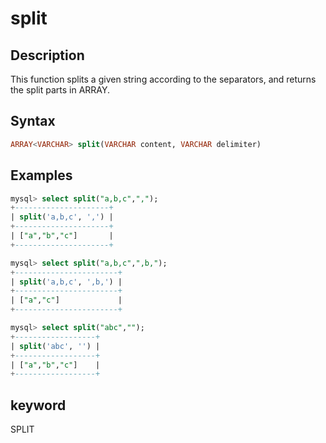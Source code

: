 # split

## Description

This function splits a given string according to the separators, and returns the split parts in ARRAY.

## Syntax

```SQL
ARRAY<VARCHAR> split(VARCHAR content, VARCHAR delimiter)
```

## Examples

```SQL
mysql> select split("a,b,c",",");
+---------------------+
| split('a,b,c', ',') |
+---------------------+
| ["a","b","c"]       |
+---------------------+

mysql> select split("a,b,c",",b,");
+-----------------------+
| split('a,b,c', ',b,') |
+-----------------------+
| ["a","c"]             |
+-----------------------+

mysql> select split("abc","");
+------------------+
| split('abc', '') |
+------------------+
| ["a","b","c"]    |
+------------------+
```

## keyword

SPLIT
